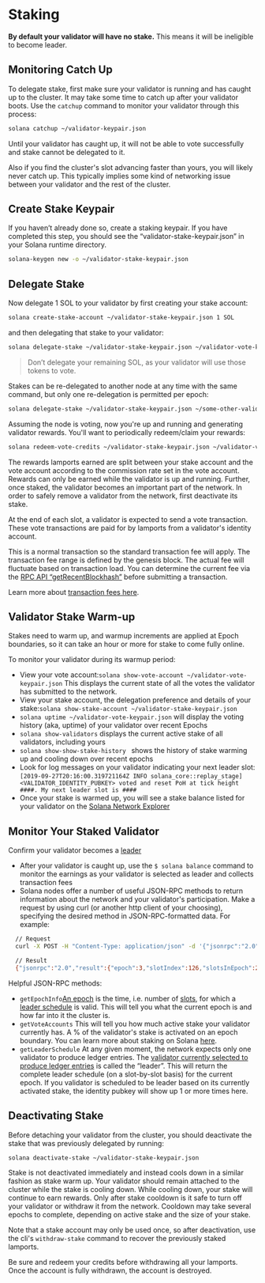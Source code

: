 # Staking

**By default your validator will have no stake.** This means it will be
ineligible to become leader.

## Monitoring Catch Up

To delegate stake, first make sure your validator is running and has caught up
to the cluster. It may take some time to catch up after your validator boots.
Use the `catchup` command to monitor your validator through this process:

```bash
solana catchup ~/validator-keypair.json
```

Until your validator has caught up, it will not be able to vote successfully and
stake cannot be delegated to it.

Also if you find the cluster's slot advancing faster than yours, you will likely
never catch up. This typically implies some kind of networking issue between
your validator and the rest of the cluster.

## Create Stake Keypair

If you haven’t already done so, create a staking keypair. If you have completed
this step, you should see the “validator-stake-keypair.json” in your Solana
runtime directory.

```bash
solana-keygen new -o ~/validator-stake-keypair.json
```

## Delegate Stake

Now delegate 1 SOL to your validator by first creating your stake account:

```bash
solana create-stake-account ~/validator-stake-keypair.json 1 SOL
```

and then delegating that stake to your validator:

```bash
solana delegate-stake ~/validator-stake-keypair.json ~/validator-vote-keypair.json
```

> Don’t delegate your remaining SOL, as your validator will use those tokens to vote.

Stakes can be re-delegated to another node at any time with the same command,
but only one re-delegation is permitted per epoch:

```bash
solana delegate-stake ~/validator-stake-keypair.json ~/some-other-validator-vote-keypair.json
```

Assuming the node is voting, now you're up and running and generating validator
rewards. You'll want to periodically redeem/claim your rewards:

```bash
solana redeem-vote-credits ~/validator-stake-keypair.json ~/validator-vote-keypair.json
```

The rewards lamports earned are split between your stake account and the vote
account according to the commission rate set in the vote account. Rewards can
only be earned while the validator is up and running. Further, once staked, the
validator becomes an important part of the network. In order to safely remove a
validator from the network, first deactivate its stake.

At the end of each slot, a validator is expected to send a vote transaction.
These vote transactions are paid for by lamports from a validator's identity
account.

This is a normal transaction so the standard transaction fee will apply. The
transaction fee range is defined by the genesis block. The actual fee will
fluctuate based on transaction load. You can determine the current fee via the
[RPC API “getRecentBlockhash”](../api-reference/jsonrpc-api.md#getrecentblockhash)
before submitting a transaction.

Learn more about [transaction fees here](../implemented-proposals/transaction-fees.md).

## Validator Stake Warm-up

Stakes need to warm up, and warmup increments are applied at Epoch boundaries,
so it can take an hour or more for stake to come fully online.

To monitor your validator during its warmup period:

* View your vote account:`solana show-vote-account ~/validator-vote-keypair.json`
This displays the current state of all the votes the validator has submitted to
the network.
* View your stake account, the delegation preference and details of your
stake:`solana show-stake-account ~/validator-stake-keypair.json`
* `solana uptime ~/validator-vote-keypair.json` will display the voting history
\(aka, uptime\) of your validator over recent Epochs
* `solana show-validators` displays the current active stake of all validators,
including yours
* `solana show-show-stake-history ` shows the history of stake warming up and
cooling down over recent epochs
* Look for log messages on your validator indicating your next leader slot:
`[2019-09-27T20:16:00.319721164Z INFO solana_core::replay_stage]
<VALIDATOR_IDENTITY_PUBKEY> voted and reset PoH at tick height ####. My next
leader slot is ####`
* Once your stake is warmed up, you will see a stake balance listed for your
validator on the [Solana Network
Explorer](http://explorer.solana.com/validators)

## Monitor Your Staked Validator

Confirm your validator becomes a [leader](../terminology.md#leader)

* After your validator is caught up, use the `$ solana balance` command to monitor
the earnings as your validator is selected as leader and collects transaction
fees
* Solana nodes offer a number of useful JSON-RPC methods to return information
about the network and your validator's participation. Make a request by using
curl \(or another http client of your choosing\), specifying the desired method
in JSON-RPC-formatted data. For example:

```bash
  // Request
  curl -X POST -H "Content-Type: application/json" -d '{"jsonrpc":"2.0","id":1, "method":"getEpochInfo"}' http://localhost:8899

  // Result
  {"jsonrpc":"2.0","result":{"epoch":3,"slotIndex":126,"slotsInEpoch":256},"id":1}
```

Helpful JSON-RPC methods:

* `getEpochInfo`[An epoch](../terminology.md#epoch) is the time, i.e. number of
[slots](../terminology.md#slot), for which a [leader schedule](../terminology.md#leader-schedule)
is valid. This will tell you what
the current epoch is and how far into it the cluster is.
* `getVoteAccounts` This will tell you how much active stake your validator
currently has. A % of the validator's stake is activated on an epoch boundary.
You can learn more about staking on Solana
[here](../cluster/stake-delegation-and-rewards.md).
* `getLeaderSchedule` At any given moment, the network expects only one validator
to produce ledger entries. The [validator currently selected to produce ledger
entries](../cluster/leader-rotation.md#leader-rotation) is called the “leader”.
This will return the complete leader schedule \(on a slot-by-slot basis\) for
the current epoch. If you validator is scheduled to be leader based on its
currently activated stake, the identity pubkey will show up 1 or more times
here.

## Deactivating Stake

Before detaching your validator from the cluster, you should deactivate the
stake that was previously delegated by running:

```bash
solana deactivate-stake ~/validator-stake-keypair.json
```

Stake is not deactivated immediately and instead cools down in a similar fashion
as stake warm up.  Your validator should remain attached to the cluster while
the stake is cooling down. While cooling down, your stake will continue to earn
rewards. Only after stake cooldown is it safe to turn off your validator or
withdraw it from the network. Cooldown may take several epochs to complete,
depending on active stake and the size of your stake.

Note that a stake account may only be used once, so after deactivation, use the
cli's `withdraw-stake` command to recover the previously staked lamports.

Be sure and redeem your credits before withdrawing all your lamports. Once the
account is fully withdrawn, the account is destroyed.
